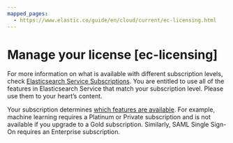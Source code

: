 ```yaml
---
mapped_pages:
  - https://www.elastic.co/guide/en/cloud/current/ec-licensing.html
---
```


# Manage your license [ec-licensing]

For more information on what is available with different subscription levels, check [Elasticsearch Service Subscriptions](https://www.elastic.co/elasticsearch/service/pricing). You are entitled to use all of the features in Elasticsearch Service that match your subscription level. Please use them to your heart’s content.

Your subscription determines [which features are available](https://www.elastic.co/subscriptions/cloud). For example, machine learning requires a Platinum or Private subscription and is not available if you upgrade to a Gold subscription. Similarly, SAML Single Sign-On requires an Enterprise subscription.

